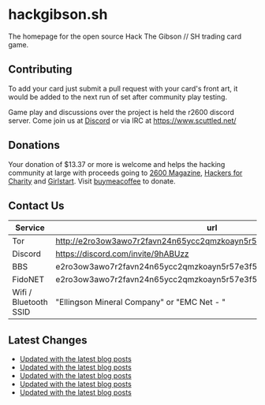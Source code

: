 # hackgibson.sh
The homepage for the open source Hack The Gibson // SH trading card game.


## Contributing

To add your card just submit a pull request with your card's front art, it would be added to the next run of set after community play testing.

Game play and discussions over the project is held the r2600 discord server. Come join us at [Discord](https://discord.com/invite/9hABUzz) or via IRC at https://www.scuttled.net/


## Donations

Your donation of $13.37 or more is welcome and helps the hacking community at large with proceeds going to [2600 Magazine](https://2600.com/), [Hackers for Charity](https://hackersforcharity.org) and [Girlstart](https://girlstart.org).  Visit [buymeacoffee](https://www.buymeacoffee.com/hackgibson.sh) to donate.


## Contact Us

Service | url
-|-
Tor | http://e2ro3ow3awo7r2favn24n65ycc2qmzkoayn5r57e3f56nvjwdcgg32ad.onion
Discord | https://discord.com/invite/9hABUzz
BBS | e2ro3ow3awo7r2favn24n65ycc2qmzkoayn5r57e3f56nvjwdcgg32ad.onion:23
FidoNET | e2ro3ow3awo7r2favn24n65ycc2qmzkoayn5r57e3f56nvjwdcgg32ad.onion:24554
Wifi / Bluetooth SSID | "Ellingson Mineral Company" or "EMC Net - <fidonet address>"

## Latest Changes
<!-- BLOG-POST-LIST:START -->
- [Updated with the latest blog posts](https://github.com/DFW2600/hackgibson.sh/commit/f581ca58b5a61efb5dfcb124bd5f11c94acdcb81)
- [Updated with the latest blog posts](https://github.com/DFW2600/hackgibson.sh/commit/12bd0ec6a7fb57d59bc16bd5a05fdd735faa35df)
- [Updated with the latest blog posts](https://github.com/DFW2600/hackgibson.sh/commit/9e5da29c3daeb8f72ca62a69a563a4a6136d6805)
- [Updated with the latest blog posts](https://github.com/DFW2600/hackgibson.sh/commit/91774eb47ca85c395156e33e832d27d197dadb33)
- [Updated with the latest blog posts](https://github.com/DFW2600/hackgibson.sh/commit/f2ce7d259b35c07192011f20fe71262c6f10c3e5)
<!-- BLOG-POST-LIST:END -->
